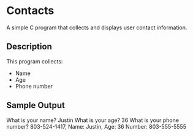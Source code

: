 # Contacts

A simple C program that collects and displays user contact information.

## Description
This program collects:
- Name
- Age
- Phone number

## Sample Output
What is your name? Justin
What is your age? 36
What is your phone number? 803-524-1417, 
Name: Justin, 
Age: 36
Number: 803-555-5555
